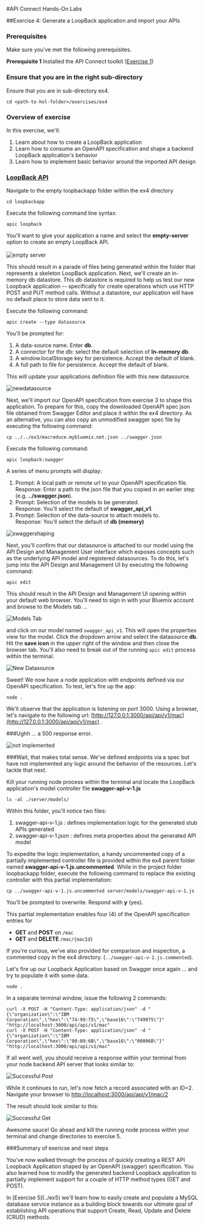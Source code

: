 #API Connect Hands-On Labs

##Exercise 4: Generate a LoopBack application and import your APIs

### Prerequisites

Make sure you've met the following prerequisites.

**Prerequisite 1** Installed the API Connect toolkit ([Exercise 1](../ex1))

### Ensure that you are in the right sub-directory

Ensure that you are in sub-directory ex4.

```
cd <path-to-hol-folder>/exercises/ex4
```
### Overview of exercise

In this exercise, we'll:

1. Learn about how to create a LoopBack application
2. Learn how to consume an OpenAPI specification and shape a backend LoopBack application's behavior
3. Learn how to implement basic behavior around the imported API design

### [LoopBack API](https://console.ng.bluemix.net/docs/services/apiconnect/apic_003.html#apic_009)


Navigate to the empty loopbackapp folder within the ex4 directory

```
cd loopbackapp
```

Execute the following command line syntax:

```
apic loopback
```
You'll want to give your application a name and select the **empty-server** option to create an empty LoopBack API.<br/>  
![empty server](https://raw.githubusercontent.com/ragsns/apichol/master/images/ex4/emptyserver.png "Empty Server")

This should result in a parade of files being generated within the folder that represents a skeleton LoopBack application.  Next, we'll create an in-memory db datastore.  This db datastore is required to help us test our new Loopback application -- specifically for create operations which use HTTP POST and PUT method calls.  Without a datastore, our application will have no default place to store data sent to it.

Execute the following command:

```
apic create --type datasource
```

You'll be prompted for:

1.  A data-source name.  Enter **db**.
2.  A connector for the db:  select the default selection of **In-memory db**.  
3.  A window.localStorage key for persistence. Accept the default of blank.
4.  A full path to file for persistence.  Accept the default of blank. 

This will update your applications definition file with this new datasource.

![newdatasource](https://raw.githubusercontent.com/ragsns/apichol/master/images/ex4/newdatasource.png "New Datasource")

Next, we'll import our OpenAPI specification from exercise 3 to shape this application.   To prepare for this, copy the downloaded OpenAPI spec json file obtained from Swagger Editor and place it within the ex4 directory.  As an alternative, you can also copy an unmodified swagger spec file by executing the following command:

```
cp ../../ex3/macreduce.mybluemix.net.json ../swagger.json
```

Execute the following command:

```
apic loopback:swagger
```

A series of menu prompts will display:

1.  Prompt: A local path or remote url to your OpenAPI specification file.  
    Response: Enter a path to the json file that you copied in an earlier step (e.g. **../swagger.json**).
2.  Prompt: Selection of the models to be generated.  
    Response:  You'll select the default of **swagger_api_v1**.
3.  Prompt: Selection of the data-source to attach models to.  
    Response: You'll select the default of **db (memory)**
  

![swaggershaping](https://raw.githubusercontent.com/ragsns/apichol/master/images/ex4/swaggershaping.png "Swagger Shaping")

Next, you'll confirm that our datasource is attached to our model using the API Design and Management User interface which exposes concepts such as the underlying API model and registered datasources.  To do this, let's jump into the API Design and Management UI by executing the following command:

```
apic edit
```
This should result in the API Design and Management UI opening within your default web browser.  You'll need to sign in with your Bluemix account and browse to the Models tab ...

![Models Tab](https://raw.githubusercontent.com/ragsns/apichol/master/images/ex4/editmodel.png "Models tab")

and click on our model named `swagger_api_v1`.  This will open the properties view for the model.  Click the dropdown arrow and select the datasource **db**.  Hit the **save icon** in the upper right of the window and then close the browser tab.  You'll also need to break out of the running `apic edit` process within the terminal.

![New Datasource](https://raw.githubusercontent.com/ragsns/apichol/master/images/ex4/setdatasource.png "New Datasource")

Sweet!  We now have a node application with endpoints defined via our OpenAPI specification.  To test, let's fire up the app:

```
node .
```

We'll observe that the application is listening on port 3000.  Using a browser, let's navigate to the following url:  [http://127.0.0.1:3000/api/api/v1/mac](http://127.0.0.1:3000/api/api/v1/mac) .

###Ughh ... a 500 response error.  

![not implemented](https://raw.githubusercontent.com/ragsns/apichol/master/images/ex4/notimplemented.png "not implemented")


###Wait, that makes total sense.  We've defined endpoints via a spec but have not implemented any logic around the behavior of the resources.  Let's tackle that next. 

Kill your running node process within the terminal and locate the LoopBack application's model controller file **swagger-api-v-1.js**

```
ls -al ./server/models/

```

Within this folder, you'll notice two files:

1. swagger-api-v-1.js : defines implementation logic for the generated stub APIs generated
2. swagger-api-v-1.json : defines meta properties about the generated API model

To expedite the logic implementation, a handy uncommented copy of a partially implemented controller file is provided within the ex4 parent folder named **swagger-api-v-1.js.uncommented**.  While in the project folder loopbackapp folder, execute the following command to replace the existing controller with this partial implementation:

```
cp ../swagger-api-v-1.js.uncommented server/models/swagger-api-v-1.js
```

You'll be prompted to overwrite.  Respond with **y** (yes).

This partial implementation enables four (4) of the OpenAPI specification entries for 

- **GET** and **POST** on  `/mac`
- **GET** and **DELETE** `/mac/{macId}`
 
If you're curious, we've also provided for comparison and inspection, a commented copy in the ex4 directory. (`../swagger-api-v-1.js.commented`).  

Let's fire up our Loopback Application based on Swagger once again ... and try to populate it with some data.

```
node .
```
In a separate terminal window, issue the following 2 commands:

```
curl -X POST -H "Content-Type: application/json" -d "{\"organization\":\"IBM Corporation\",\"hex\":\"74:99:75\",\"base16\":\"749975\"}" "http://localhost:3000/api/api/v1/mac"
curl -X POST -H "Content-Type: application/json" -d "{\"organization\":\"IBM Corporation\",\"hex\":\"00:09:6B\",\"base16\":\"00096B\"}" "http://localhost:3000/api/api/v1/mac"
```

If all went well, you should receive a response within your terminal from your node backend API server that looks similar to:

![Successful Post](https://raw.githubusercontent.com/ragsns/apichol/master/images/ex4/successfulpost.png "Successful Post")


While it continues to run, let's now fetch a record associated with an ID=2.  Navigate your browser to [http://localhost:3000/api/api/v1/mac/2](http://localhost:3000/api/api/v1/mac/2)

The result should look similar to this:

![Successful Get](https://raw.githubusercontent.com/ragsns/apichol/master/images/ex4/successfulget.png "Successful Get")

Awesome sauce!  Go ahead and kill the running node process within your terminal and change directories to exercise 5.

###Summary of exericse and next steps

You've now walked through the process of quickly creating a REST API Loopback Application shaped by an OpenAPI (swagger) specification.  You also learned how to modify the generated backend Loopback application to partially implement support for a couple of HTTP method types (GET and POST).
<p>
In [Exercise 5](../ex5) we'll learn how to easily create and populate a MySQL database service instance as a building block towards our ultimate goal of establishing API operations that support Create, Read, Update and Delete (CRUD) methods.
